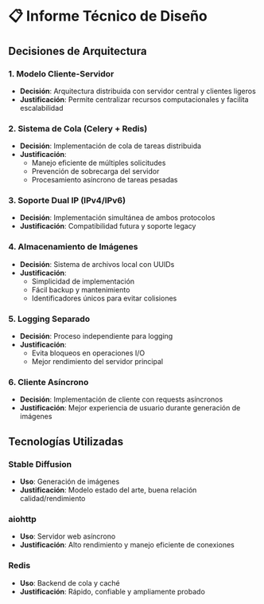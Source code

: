 # 📋 Informe Técnico de Diseño

## Decisiones de Arquitectura

### 1. Modelo Cliente-Servidor
- **Decisión**: Arquitectura distribuida con servidor central y clientes ligeros
- **Justificación**: Permite centralizar recursos computacionales y facilita escalabilidad

### 2. Sistema de Cola (Celery + Redis)
- **Decisión**: Implementación de cola de tareas distribuida
- **Justificación**: 
  - Manejo eficiente de múltiples solicitudes
  - Prevención de sobrecarga del servidor
  - Procesamiento asíncrono de tareas pesadas

### 3. Soporte Dual IP (IPv4/IPv6)
- **Decisión**: Implementación simultánea de ambos protocolos
- **Justificación**: Compatibilidad futura y soporte legacy

### 4. Almacenamiento de Imágenes
- **Decisión**: Sistema de archivos local con UUIDs
- **Justificación**: 
  - Simplicidad de implementación
  - Fácil backup y mantenimiento
  - Identificadores únicos para evitar colisiones

### 5. Logging Separado
- **Decisión**: Proceso independiente para logging
- **Justificación**: 
  - Evita bloqueos en operaciones I/O
  - Mejor rendimiento del servidor principal

### 6. Cliente Asíncrono
- **Decisión**: Implementación de cliente con requests asíncronos
- **Justificación**: Mejor experiencia de usuario durante generación de imágenes

## Tecnologías Utilizadas

### Stable Diffusion
- **Uso**: Generación de imágenes
- **Justificación**: Modelo estado del arte, buena relación calidad/rendimiento

### aiohttp
- **Uso**: Servidor web asíncrono
- **Justificación**: Alto rendimiento y manejo eficiente de conexiones

### Redis
- **Uso**: Backend de cola y caché
- **Justificación**: Rápido, confiable y ampliamente probado
